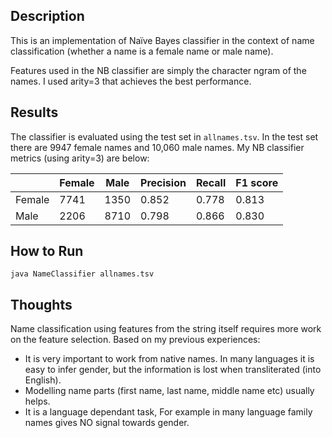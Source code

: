 ## Description

This is an implementation of Naïve Bayes classifier 
in the context of name classification (whether a name is a female name or male name).

Features used in the NB classifier are simply the character ngram of the names.
I used arity=3 that achieves the best performance.


## Results
The classifier is evaluated using the test set in `allnames.tsv`.
In the test set there are 9947 female names and 10,060 male names.
My NB classifier metrics (using arity=3) are below:

|   | Female |  Male | Precision  | Recall  | F1 score|
|---|---|---|---|---|---|
| Female | 7741 | 1350 | 0.852 | 0.778 | 0.813 |
| Male | 2206 | 8710 | 0.798 | 0.866 | 0.830 |

## How to Run
```
java NameClassifier allnames.tsv
```
## Thoughts
Name classification using features from the string itself requires 
more work on the feature selection. Based on my previous experiences:
* It is very important to work from native names. In many languages it is easy to infer
gender, but the information is lost when transliterated (into English).
* Modelling name parts (first name, last name, middle name etc) usually helps. 
* It is a language dependant task, For example in many language family names
gives NO signal towards gender.
